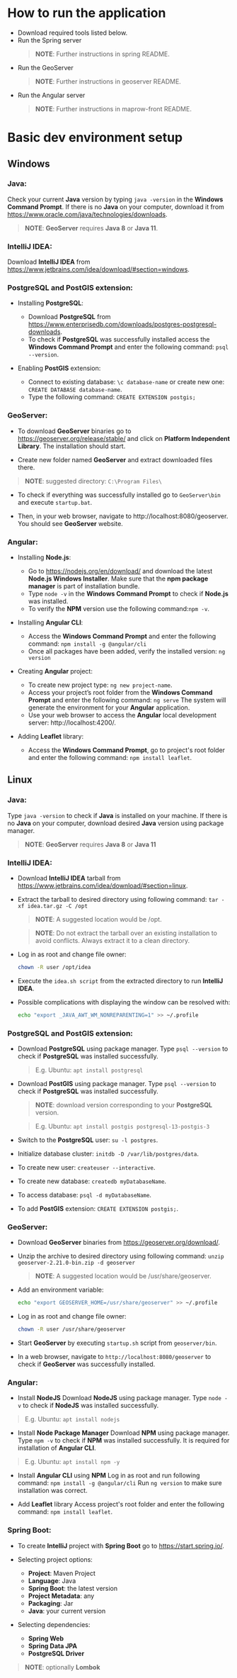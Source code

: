 ﻿# How to run the application

- Download required tools listed below.
- Run the Spring server
	>**NOTE**: Further instructions in spring README.
- Run the GeoServer
	>**NOTE**: Further instructions in geoserver README.
- Run the Angular server
	>**NOTE**: Further instructions in maprow-front README.

# Basic dev environment setup

## Windows

### Java:

Check your current **Java** version by typing `java -version` in the **Windows Command Prompt**. If there is no **Java** on your computer, download it from https://www.oracle.com/java/technologies/downloads.
>**NOTE**: **GeoServer** requires **Java 8** or **Java 11**.


### IntelliJ IDEA:

Download **IntelliJ IDEA** from https://www.jetbrains.com/idea/download/#section=windows.


### PostgreSQL and PostGIS extension:

- Installing **PostgreSQL**:
	- Download **PostgreSQL** from https://www.enterprisedb.com/downloads/postgres-postgresql-downloads.
	- To check if **PostgreSQL** was successfully installed access the **Windows Command Prompt** and enter the following command: `psql --version`.

- Enabling **PostGIS** extension:
	- Connect to existing database: `\c database-name` or create new one: `CREATE DATABASE database-name`.
	- Type the following command: `CREATE EXTENSION postgis;`


### GeoServer:

- To download **GeoServer** binaries go to https://geoserver.org/release/stable/ and click on **Platform Independent Library**. The installation should start.

- Create new folder named **GeoServer** and extract downloaded files there.
>**NOTE**: suggested directory: `C:\Program Files\`
- To check if everything was successfully installed go to `GeoServer\bin` and execute `startup.bat`.

- Then, in your web browser, navigate to  http://localhost:8080/geoserver. You should see **GeoServer** website.

### Angular:

- Installing **Node.js**:
	- Go to https://nodejs.org/en/download/ and download the latest **Node.js Windows Installer**. Make sure that the **npm package manager** is part of installation bundle.
	- Type `node -v` in the **Windows Command Prompt** to check if **Node.js** was installed.
	-  To verify the **NPM** version use the following command:`npm -v`.

- Installing **Angular CLI**:
	- Access the **Windows Command Prompt** and enter the following command:
`npm install -g @angular/cli`
	- Once all packages have been added, verify the installed version: `ng version`

- Creating **Angular** project:
	- To create new project type: `ng new project-name`.
	- Access your project’s root folder from the **Windows Command Prompt** and enter the following command: `ng serve`
The system will generate the environment for your **Angular** application.
	- Use your web browser to access the **Angular** local development server: http://localhost:4200/.
- Adding **Leaflet** library:
	- Access the **Windows Command Prompt**, go to project's root folder and enter the following command: `npm install leaflet`.

## Linux

### Java:

Type `java -version` to check if **Java** is installed on your machine. If there is no **Java** on your computer, download desired **Java** version using package manager.

>**NOTE**: **GeoServer** requires **Java 8** or **Java 11**

### IntelliJ IDEA:

- Download **IntelliJ IDEA** tarball from https://www.jetbrains.com/idea/download/#section=linux.

- Extract the tarball to desired directory using following command:
`tar -xf idea.tar.gz -C /opt`

	>**NOTE**: A suggested location would be /opt.
	
	>**NOTE**: Do not extract the tarball over an existing installation to avoid conflicts. Always extract it to a clean directory.
	
- Log in as root and change file owner:
	```bash
	chown -R user /opt/idea
	```
	
- Execute the `idea.sh script` from the extracted directory to run **IntelliJ IDEA**.

- Possible complications with displaying the window can be resolved with:
	```bash
	echo "export _JAVA_AWT_WM_NONREPARENTING=1" >> ~/.profile
	```
	
### PostgreSQL and PostGIS extension:

- Download **PostgreSQL** using package manager. Type `psql --version` to check if **PostgreSQL** was installed successfully.

	> E.g. Ubuntu: `apt install postgresql`

- Download **PostGIS** using package manager. Type `psql --version` to check if **PostgreSQL** was installed successfully.

	> **NOTE**: download version corresponding to your **PostgreSQL** version.

	> E.g. Ubuntu: `apt install postgis postgresql-13-postgis-3`

- Switch to the **PostgreSQL** user: `su -l postgres`.

- Initialize database cluster: `initdb -D /var/lib/postgres/data`.

- To create new user: `createuser --interactive`.

- To create new database: `createdb myDatabaseName`.

- To access database: `psql -d myDatabaseName`.

- To add **PostGIS** extension:  `CREATE EXTENSION postgis;`.

### GeoServer:

- Download **GeoServer** binaries from https://geoserver.org/download/.

- Unzip the archive to desired directory using following command:
`unzip geoserver-2.21.0-bin.zip -d geoserver`
	>**NOTE**: A suggested location would be /usr/share/geoserver.
	
- Add an environment variable:
	```bash
	echo "export GEOSERVER_HOME=/usr/share/geoserver" >> ~/.profile
	```
- Log in as root and change file owner:
	```bash
	chown -R user /usr/share/geoserver
	```
- Start **GeoServer** by executing `startup.sh` script from `geoserver/bin`.

- In a web browser, navigate to `http://localhost:8080/geoserver` to check if **GeoServer** was successfully installed.

### Angular:

- Install **NodeJS**
Download **NodeJS** using package manager. Type `node -v` to check if **NodeJS** was installed successfully.

> E.g. Ubuntu: `apt install nodejs`

- Install **Node Package Manager**
Download **NPM**  using package manager. Type `npm -v` to check if **NPM** was installed successfully. It is required for installation of **Angular CLI**.

> E.g. Ubuntu: `apt install npm -y`

- Install **Angular CLI** using **NPM**
Log in as root and run following command: `npm install -g @angular/cli`
Run `ng version` to make sure installation was correct.

- Add **Leaflet** library
Access project's root folder and enter the following command: `npm install leaflet`.

### Spring Boot:

- To create **IntelliJ** project with **Spring Boot** go to https://start.spring.io/.

- Selecting project options:
	- **Project**: Maven Project
	- **Language**: Java
	- **Spring Boot**: the latest version
	- **Project Metadata**: any
	- **Packaging**: Jar
	- **Java**: your current version

- Selecting dependencies:
	- **Spring Web**
	- **Spring Data JPA**
	- **PostgreSQL Driver**
>**NOTE**: optionally **Lombok**
